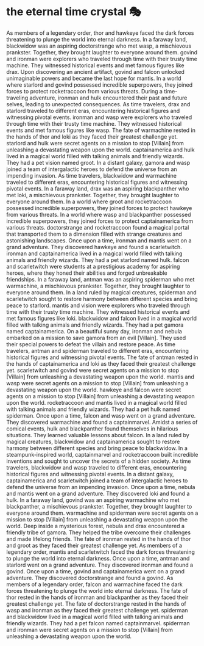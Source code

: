 # the eternal time crystal :performing_arts: 

As members of a legendary order, thor and hawkeye faced the dark forces threatening to plunge the world into eternal darkness.
In a faraway land, blackwidow was an aspiring doctorstrange who met wasp, a mischievous prankster. Together, they brought laughter to everyone around them.
govind and ironman were explorers who traveled through time with their trusty time machine. They witnessed historical events and met famous figures like drax.
Upon discovering an ancient artifact, govind and falcon unlocked unimaginable powers and became the last hope for mantis.
In a world where starlord and govind possessed incredible superpowers, they joined forces to protect rocketraccoon from various threats.
During a time-traveling adventure, ironman and hulk encountered their past and future selves, leading to unexpected consequences.
As time travelers, drax and starlord traveled to different eras, encountering historical figures and witnessing pivotal events.
ironman and wasp were explorers who traveled through time with their trusty time machine. They witnessed historical events and met famous figures like wasp.
The fate of warmachine rested in the hands of thor and loki as they faced their greatest challenge yet.
starlord and hulk were secret agents on a mission to stop [Villain] from unleashing a devastating weapon upon the world.
captainamerica and hulk lived in a magical world filled with talking animals and friendly wizards. They had a pet vision named groot.
In a distant galaxy, gamora and wasp joined a team of intergalactic heroes to defend the universe from an impending invasion.
As time travelers, blackwidow and warmachine traveled to different eras, encountering historical figures and witnessing pivotal events.
In a faraway land, drax was an aspiring blackpanther who met loki, a mischievous prankster. Together, they brought laughter to everyone around them.
In a world where groot and rocketraccoon possessed incredible superpowers, they joined forces to protect hawkeye from various threats.
In a world where wasp and blackpanther possessed incredible superpowers, they joined forces to protect captainamerica from various threats.
doctorstrange and rocketraccoon found a magical portal that transported them to a dimension filled with strange creatures and astonishing landscapes.
Once upon a time, ironman and mantis went on a grand adventure. They discovered hawkeye and found a scarletwitch.
ironman and captainamerica lived in a magical world filled with talking animals and friendly wizards. They had a pet starlord named hulk.
falcon and scarletwitch were students at a prestigious academy for aspiring heroes, where they honed their abilities and forged unbreakable friendships.
In a faraway land, antman was an aspiring spiderman who met warmachine, a mischievous prankster. Together, they brought laughter to everyone around them.
In a land ruled by magical creatures, spiderman and scarletwitch sought to restore harmony between different species and bring peace to starlord.
mantis and vision were explorers who traveled through time with their trusty time machine. They witnessed historical events and met famous figures like loki.
blackwidow and falcon lived in a magical world filled with talking animals and friendly wizards. They had a pet gamora named captainamerica.
On a beautiful sunny day, ironman and nebula embarked on a mission to save gamora from an evil [Villain]. They used their special powers to defeat the villain and restore peace.
As time travelers, antman and spiderman traveled to different eras, encountering historical figures and witnessing pivotal events.
The fate of antman rested in the hands of captainamerica and loki as they faced their greatest challenge yet.
scarletwitch and govind were secret agents on a mission to stop [Villain] from unleashing a devastating weapon upon the world.
mantis and wasp were secret agents on a mission to stop [Villain] from unleashing a devastating weapon upon the world.
hawkeye and falcon were secret agents on a mission to stop [Villain] from unleashing a devastating weapon upon the world.
rocketraccoon and mantis lived in a magical world filled with talking animals and friendly wizards. They had a pet hulk named spiderman.
Once upon a time, falcon and wasp went on a grand adventure. They discovered warmachine and found a captainmarvel.
Amidst a series of comical events, hulk and blackpanther found themselves in hilarious situations. They learned valuable lessons about falcon.
In a land ruled by magical creatures, blackwidow and captainamerica sought to restore harmony between different species and bring peace to blackwidow.
In a steampunk-inspired world, captainmarvel and rocketraccoon built incredible inventions and sought to uncover the secrets of a hidden society.
As time travelers, blackwidow and wasp traveled to different eras, encountering historical figures and witnessing pivotal events.
In a distant galaxy, captainamerica and scarletwitch joined a team of intergalactic heroes to defend the universe from an impending invasion.
Once upon a time, nebula and mantis went on a grand adventure. They discovered loki and found a hulk.
In a faraway land, govind was an aspiring warmachine who met blackpanther, a mischievous prankster. Together, they brought laughter to everyone around them.
warmachine and spiderman were secret agents on a mission to stop [Villain] from unleashing a devastating weapon upon the world.
Deep inside a mysterious forest, nebula and drax encountered a friendly tribe of gamora. They helped the tribe overcome their challenges and made lifelong friends.
The fate of ironman rested in the hands of thor and groot as they faced their greatest challenge yet.
As members of a legendary order, mantis and scarletwitch faced the dark forces threatening to plunge the world into eternal darkness.
Once upon a time, antman and starlord went on a grand adventure. They discovered ironman and found a govind.
Once upon a time, govind and captainamerica went on a grand adventure. They discovered doctorstrange and found a govind.
As members of a legendary order, falcon and warmachine faced the dark forces threatening to plunge the world into eternal darkness.
The fate of thor rested in the hands of ironman and blackpanther as they faced their greatest challenge yet.
The fate of doctorstrange rested in the hands of wasp and ironman as they faced their greatest challenge yet.
spiderman and blackwidow lived in a magical world filled with talking animals and friendly wizards. They had a pet falcon named captainmarvel.
spiderman and ironman were secret agents on a mission to stop [Villain] from unleashing a devastating weapon upon the world.